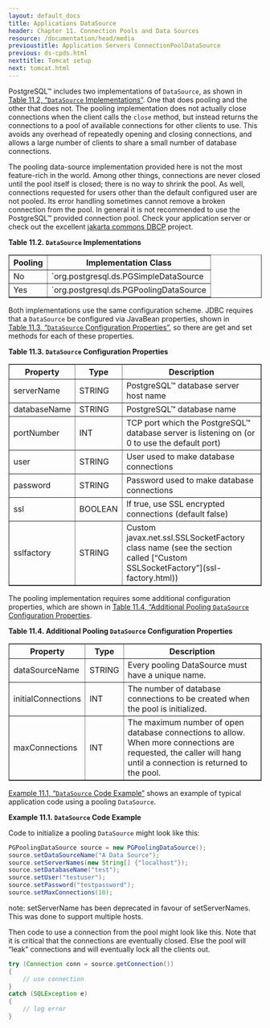 ```yaml
---
layout: default_docs
title: Applications DataSource
header: Chapter 11. Connection Pools and Data Sources
resource: /documentation/head/media
previoustitle: Application Servers ConnectionPoolDataSource
previous: ds-cpds.html
nexttitle: Tomcat setup
next: tomcat.html
---
```


PostgreSQL™ includes two implementations of `DataSource`, as shown in [Table 11.2, “`DataSource` Implementations”](ds-ds.html#ds-ds-imp).
One that does pooling and the other that does not. The pooling implementation
does not actually close connections when the client calls the `close` method,
but instead returns the connections to a pool of available connections for other
clients to use.  This avoids any overhead of repeatedly opening and closing
connections, and allows a large number of clients to share a small number of
database connections.

The pooling data-source implementation provided here is not the most feature-rich
in the world. Among other things, connections are never closed until the pool
itself is closed; there is no way to shrink the pool.  As well, connections
requested for users other than the default configured user are not pooled. Its
error handling sometimes cannot remove a broken connection from the pool. In
general it is not recommended to use the PostgreSQL™ provided connection pool.
Check your application server or check out the excellent [jakarta commons DBCP](http://jakarta.apache.org/commons/dbcp/)
project.

<a name="ds-ds-imp"></a>
**Table 11.2. `DataSource` Implementations**

<table summary="DataSource Implementations" class="CALSTABLE" border="1">
  <tr>
    <th>Pooling</th>
    <th>Implementation Class</th>
  </tr>
  <tbody>
    <tr>
      <td>No</td>
      <td>`org.postgresql.ds.PGSimpleDataSource</td>
    </tr>
    <tr>
      <td>Yes</td>
      <td>`org.postgresql.ds.PGPoolingDataSource</td>
    </tr>
  </tbody>
</table>

Both implementations use the same configuration scheme. JDBC requires that a
`DataSource` be configured via JavaBean properties, shown in [Table 11.3, “`DataSource` Configuration Properties”](ds-ds.html#ds-ds-props),
so there are get and set methods for each of these properties.

<a name="ds-ds-props"></a>
**Table 11.3. `DataSource` Configuration Properties**

<table summary="DataSource Configuration Properties" class="CALSTABLE" border="1">
  <tr>
    <th>Property</th>
    <th>Type</th>
    <th>Description</th>
  </tr>
  <tbody>
    <tr>
      <td>serverName</td>
      <td>STRING</td>
      <td>PostgreSQL™ database server host name</td>
    </tr>
    <tr>
      <td>databaseName</td>
      <td>STRING</td>
      <td>PostgreSQL™ database name</td>
    </tr>
    <tr>
      <td>portNumber</td>
      <td>INT</td>
      <td>TCP port which the PostgreSQL™
database server is listening on (or 0 to use the default port)</td>
    </tr>
    <tr>
      <td>user</td>
      <td>STRING</td>
      <td>User used to make database connections</td>
    </tr>
    <tr>
      <td>password</td>
      <td>STRING</td>
      <td>Password used to make database connections</td>
    </tr>
    <tr>
      <td>ssl</td>
      <td>BOOLEAN</td>
      <td> If true, use SSL encrypted
connections (default false) </td>
    </tr>
    <tr>
      <td>sslfactory</td>
      <td>STRING</td>
      <td> Custom javax.net.ssl.SSLSocketFactory
class name (see the section called [“Custom
SSLSocketFactory”](ssl-factory.html))</td>
    </tr>
  </tbody>
</table>

The pooling implementation requires some additional configuration properties,
which are shown in [Table 11.4, “Additional Pooling `DataSource` Configuration Properties](ds-ds.html#ds-ds-xprops).

<a name="ds-ds-xprops"></a>
**Table 11.4. Additional Pooling `DataSource` Configuration Properties**

<table summary="Additional Pooling DataSource Configuration Properties" class="CALSTABLE" border="1">
  <tr>
    <th>Property</th>
    <th>Type</th>
    <th>Description</th>
  </tr>
  <tbody>
    <tr>
      <td>dataSourceName</td>
      <td>STRING</td>
      <td>Every pooling DataSource must
have a unique name.</td>
    </tr>
    <tr>
      <td>initialConnections</td>
      <td>INT</td>
      <td>The number of database connections to be created when the
pool is initialized.</td>
    </tr>
    <tr>
      <td>maxConnections</td>
      <td>INT</td>
      <td>The maximum number of open database connections to allow.
When more connections are requested, the caller will hang until a
connection is returned to the pool.</td>
    </tr>
  </tbody>
</table>

[Example 11.1, “`DataSource` Code Example”](ds-ds.html#ds-example) shows an example
of typical application code using a pooling `DataSource`.

<a name="ds-example"></a>
**Example 11.1. `DataSource` Code Example**

Code to initialize a pooling `DataSource` might look like this:

```java
PGPoolingDataSource source = new PGPoolingDataSource();
source.setDataSourceName("A Data Source");
source.setServerNames(new String[] {"localhost"});
source.setDatabaseName("test");
source.setUser("testuser");
source.setPassword("testpassword");
source.setMaxConnections(10);
```

note: setServerName has been deprecated in favour of setServerNames. This was
done to support multiple hosts.

Then code to use a connection from the pool might look like this. Note that it
is critical that the connections are eventually closed.  Else the pool will
“leak” connections and will eventually lock all the clients out.

```java
try (Connection conn = source.getConnection())
{
    // use connection
}
catch (SQLException e)
{
    // log error
}
```
